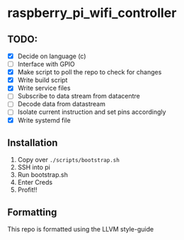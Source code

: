 # raspberry_pi_wifi_controller

## TODO:

- [x] Decide on language (c)
- [ ] Interface with GPIO
- [x] Make script to poll the repo to check for changes
- [x] Write build script
- [x] Write service files
- [ ] Subscribe to data stream from datacentre
- [ ] Decode data from datastream
- [ ] Isolate current instruction and set pins accordingly
- [x] Write systemd file

## Installation

1. Copy over `./scripts/bootstrap.sh`
2. SSH into pi
3. Run bootstrap.sh
4. Enter Creds
5. Profit!!

## Formatting

This repo is formatted using the LLVM style-guide
